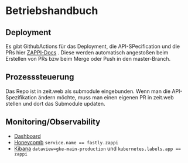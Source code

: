 # Betriebshandbuch

## Deployment

Es gibt GithubActions für das Deployment, die API-SPecification und die
PRs hier [ZAPPI-Docs](https://github.com/ZeitOnline/docs-zappi/actions/)
. Diese werden automatisch angestoßen beim Erstellen von PRs bzw beim
Merge oder Push in den master-Branch.

## Prozesssteuerung

Das Repo ist in zeit.web als submodule eingebunden. Wenn man die
API-Spezifikation ändern möchte, muss man einen eigenen PR in zeit.web
stellen und dort das Submodule updaten.

## Monitoring/Observability

-   [Dashboard](https://grafana.ops.zeit.de/d/6pGBoElMz/zappi?orgId=1&from=now-24h&to=now)
-   [Honeycomb](https://ui.honeycomb.io/zeit-online/datasets/www/result/8EnYuw8S38w)
    `service.name == fastly.zappi`
-   [Kibana](https://kibana.ops.zeit.de/app/r/s/GkTB1)
    `dataview=gke-main-production` und `kubernetes.labels.app == zappi`
